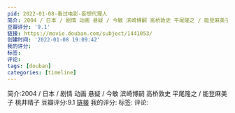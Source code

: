 ```yaml
---
pid: 2022-01-08-看过电影-妄想代理人
简介: 2004 / 日本 / 剧情 动画 悬疑 / 今敏 滨崎博嗣 高桥敦史 平尾隆之 / 能登麻美子 桃井晴子
豆瓣评分: '9.1'
链接: https://movie.douban.com/subject/1441053/
创建时间: '2022-01-08 19:09:42'
我的评分:
标签:
评论:
tags: [douban]
categories: [timeline]
---
```

简介:2004 / 日本 / 剧情 动画 悬疑 / 今敏 滨崎博嗣 高桥敦史 平尾隆之 / 能登麻美子 桃井晴子
豆瓣评分:9.1
[链接](https://movie.douban.com/subject/1441053/)
我的评分:
标签:
评论:

